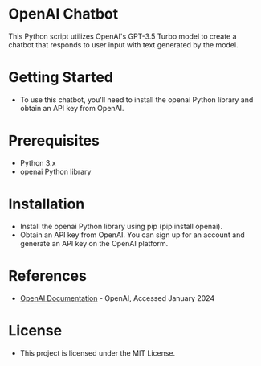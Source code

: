 # OpenAI Chatbot
  This Python script utilizes OpenAI's GPT-3.5 Turbo model to create a chatbot that responds to user input with text generated by the model.

# Getting Started
 - To use this chatbot, you'll need to install the openai Python library and obtain an API key from OpenAI.

# Prerequisites
 - Python 3.x
 - openai Python library
  
# Installation
 - Install the openai Python library using pip (pip install openai).
 - Obtain an API key from OpenAI. You can sign up for an account and generate an API key on the OpenAI platform.

# References
 - [OpenAI Documentation](https://openai.com/docs) - OpenAI, Accessed January 2024

# License
 - This project is licensed under the MIT License.
  
